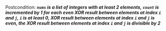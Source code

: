 Postcondition: ***`nums` is a list of integers with at least 2 elements, `count` is incremented by 1 for each even XOR result between elements at index `i` and `j`, `i` is at least 0, XOR result between elements at index `i` and `j` is even, the XOR result between elements at index `i` and `j` is divisible by 2***